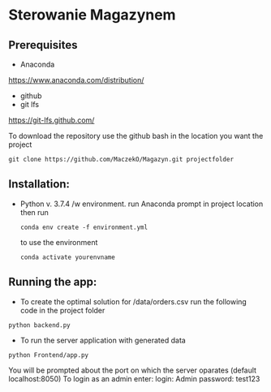 # Sterowanie Magazynem

## Prerequisites
 * Anaconda
 
 https://www.anaconda.com/distribution/
 * github
 * git lfs
 
 https://git-lfs.github.com/

To download the repository use the github bash in the location you want the project
```
git clone https://github.com/MaczekO/Magazyn.git projectfolder
```


## Installation:
  * Python v. 3.7.4 /w environment. run Anaconda prompt in project location then run
    ```
    conda env create -f environment.yml 
    ```
    to use the environment
    ```
    conda activate yourenvname
    ```
## Running the app:
  * To create the optimal solution for /data/orders.csv run the following code in the project folder
  ```
  python backend.py
  ```
  * To run the server application with generated data
  ```
  python Frontend/app.py
  ```
  You will be prompted about the port on which the server oparates (default localhost:8050)
  To login as an admin enter:
  login: Admin
  password: test123

